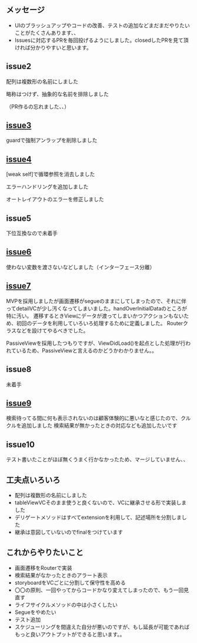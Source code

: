 ## メッセージ
- UIのブラッシュアップやコードの改善、テストの追加などまだまだやりたいことがたくさんあります、、
- Issuesに対応するPRを毎回投げるようにしました。closedしたPRを見て頂ければ分かりやすいと思います。

## issue2
配列は複数形の名前にしました

略称はつけず、抽象的な名前を排除しました

（PR作るの忘れました、、）

## [issue3](https://github.com/miyakooti/ios-engineer-codecheck/pull/1)
guardで強制アンラップを削除しました

## [issue4](https://github.com/miyakooti/ios-engineer-codecheck/pull/2)
[weak self]で循環参照を消去しました


エラーハンドリングを追加しました


オートレイアウトのエラーを修正しました

## issue5
下位互換なので未着手

## [issue6](https://github.com/miyakooti/ios-engineer-codecheck/pull/3)
使わない変数を渡さないなどしました（インターフェース分離）

## [issue7](https://github.com/miyakooti/ios-engineer-codecheck/pull/5)
MVPを採用しましたが画面遷移がsegueのままにしてしまったので、それに伴ってdetailVCが少し汚くなってしまいました。handOverInitialDataのところが特に汚い。
遷移するときViewにデータが渡ってしまいかつアクションもないため、初回のデータを利用していろいろ処理するために定義しました。
Routerクラスなどを設けてやるべきでした。

PassiveViewを採用したつもりですが、ViewDidLoad()を起点とした処理が行われているため、PassiveViewと言えるのかどうかわかりません。。

## issue8
未着手

## [issue9](https://github.com/miyakooti/ios-engineer-codecheck/pull/7)
検索待ってる間に何も表示されないのは顧客体験的に悪いなと感じたので、クルクルを追加しました
検索結果が無かったときの対応なども追加したいです

## issue10
テスト書いたことがほぼ無くうまく行かなかったため、マージしていません、、

## 工夫点いろいろ
- 配列は複数形の名前にしました
- tableViewVCそのまま使うと良くないので、VCに継承させる形で実装しました
- デリゲートメソッドはすべてextensionを利用して、記述場所を分割しました
- 継承は意図していないのでfinalをつけています


## これからやりたいこと
- 画面遷移をRouterで実装
- 検索結果がなかったときのアラート表示
- storyboardをVCごとに分割して保守性を高める
- 〇〇の原則、一回やってからコードかなり変えてしまったので、もう一回見直す
- ライフサイクルメソッドの中は小さくしたい
- Segueをやめたい
- テスト追加
- スケジューリングを間違えた自分が悪いのですが、もし延長が可能であればもっと良いアウトプットができると思います。。

